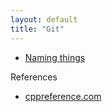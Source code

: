 ```yaml
---
layout: default
title: "Git"
---
```


- [Naming things](./naming-things.html)

References

- [cppreference.com](http://www.cppreference.com)
